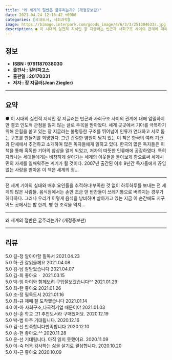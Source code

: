 ```yaml
---
title: "왜 세계의 절반은 굶주리는가? (개정증보판)"
date: 2021-04-24 12:16:42 +0900
categories: [국내도서, 사회과학]
image: https://bimage.interpark.com/goods_image/4/6/3/3/251304633s.jpg
description: ● 이 시대의 실천적 지식인 장 지글러는 빈곤과 사회구조 사이의 관계에 대해 엄밀하지만 결코 인도적 관점을 잃지 않는 글로 주목을 받아왔다. 세계 곳곳에서 기아를 극복하기 위해 온힘을 쏟고 있는 장 지글러는 불평등한 구조를 뛰어넘어 인류가 연대하고 서로 돕는 구조를 만들기를 희망한다.
---
```


## **정보**

- **ISBN : 9791187038030**
- **출판사 : 갈라파고스**
- **출판일 : 20170331**
- **저자 : 장 지글러(Jean Ziegler)**

------



## **요약**

●  이 시대의 실천적 지식인 장 지글러는 빈곤과 사회구조 사이의 관계에 대해 엄밀하지만 결코 인도적 관점을 잃지 않는 글로 주목을 받아왔다. 세계 곳곳에서 기아를 극복하기 위해 온힘을 쏟고 있는 장 지글러는 불평등한 구조를 뛰어넘어 인류가 연대하고 서로 돕는 구조를 만들기를 희망한다. 그런 간절한 염원이 담겨 있는 이 책은 한국의 여러 기관과 단체에서 추천하고 소개하여 많은 독자들에게 읽히고 있다. 한국의 많은 독자들은 이 책을 통해 혹독한 기아의 참상을 알게 되었고, 저자의 따뜻한 인류애에 공감하였다. 특히 자라나는 세대들에게는 비참하게 살아가는 세계의 이웃들을 돌아보게 함으로써 세계시민의 자세를 일깨워주는 계기가 될 것이다. 2007년 출간된 이후 9년간 독자들에게 끊임없는 사랑을 받아온 이 책은 세계의 정...

------

전 세계 기아의 실태와 배후 요인들을 추적하다!부족한 것 없이 하루하루를 보내는 전 세계의 많은 사람들. 음식점에서는 손만 조금 댄 반찬들이 쓰레기통으로 버려지는 경우가 허다하다. 그러나 우리가 이렇게 음식을 낭비하며 살아가고 있는 지금 이 순간에도 지구 어느 곳에서는 밥 한끼, 빵 한 조각을 먹지... 

------


왜 세계의 절반은 굶주리는가? (개정증보판) 

------


## **리뷰** 

5.0 길-정 알아야할 필독서 2021.04.23 <br/>5.0 하-관 잘읽을께요 2021.04.08 <br/>5.0 김-남 잘받았습니다  2021.04.07 <br/>5.0 김-희 좋아요ㆍ 2021.03.15 <br/>5.0 박-임 아이와 함께보려 구입잘보겠습니다^^ 2021.01.29 <br/>5.0 최-란 좋아요 2021.01.26 <br/>5.0 조-정 필독도서 2021.01.16 <br/>5.0 최-규 제때 잘 도착했습니다 2021.01.14 <br/>4.0 이-아 사회구조,다국적기업 때문이야 2021.01.03 <br/>5.0 신-훈 학교 고1 추천도서라 구매했어요. 2020.12.19 <br/>5.0 박-범 아주 기대됩니다. 2020.12.16 <br/>5.0 김-선 만족합니다만족합니다  2020.12.10 <br/>5.0 송-현 좋아요.^^ 2020.11.28 <br/>5.0 윤-선 기대됩니다. 아직 읽지 못했어요.  2020.11.09 <br/>5.0 이-숙 더욱 감사하는 삶을 살기로 결심합니다. 2020.10.20 <br/>5.0 지-근 좋아요  2020.10.09 <br/>